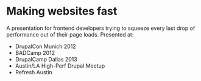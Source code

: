 # Making websites fast

A presentation for frontend developers trying to squeeze every last drop of
performance out of their page loads. Presented at:

* DrupalCon Munich 2012
* BADCamp 2012
* DrupalCamp Dallas 2013
* Austin/LA High-Perf Drupal Meetup
* Refresh Austin
